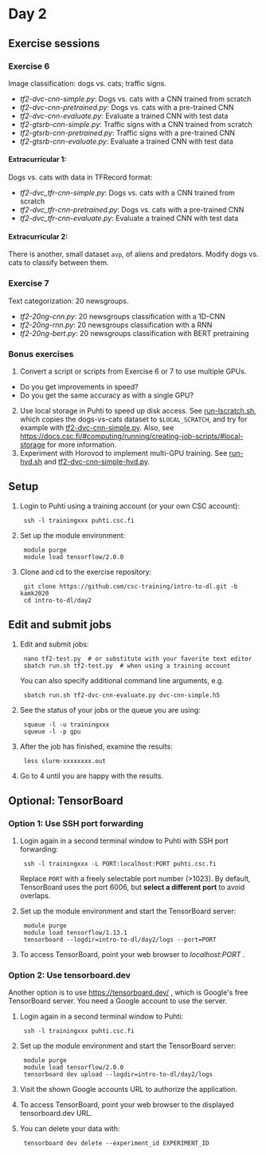 # Day 2

## Exercise sessions

### Exercise 6

Image classification: dogs vs. cats; traffic signs.

* *tf2-dvc-cnn-simple.py*: Dogs vs. cats with a CNN trained from scratch
* *tf2-dvc-cnn-pretrained.py*: Dogs vs. cats with a pre-trained CNN
* *tf2-dvc-cnn-evaluate.py*: Evaluate a trained CNN with test data
* *tf2-gtsrb-cnn-simple.py*: Traffic signs with a CNN trained from scratch
* *tf2-gtsrb-cnn-pretrained.py*: Traffic signs with a pre-trained CNN
* *tf2-gtsrb-cnn-evaluate.py*: Evaluate a trained CNN with test data

#### Extracurricular 1:

Dogs vs. cats with data in TFRecord format: 

* *tf2-dvc_tfr-cnn-simple.py*: Dogs vs. cats with a CNN trained from scratch
* *tf2-dvc_tfr-cnn-pretrained.py*: Dogs vs. cats with a pre-trained CNN
* *tf2-dvc_tfr-cnn-evaluate.py*: Evaluate a trained CNN with test data

#### Extracurricular 2:

There is another, small dataset `avp`, of aliens and predators. Modify dogs vs. cats to classify between them.  

### Exercise 7

Text categorization: 20 newsgroups.

* *tf2-20ng-cnn.py*: 20 newsgroups classification with a 1D-CNN
* *tf2-20ng-rnn.py*: 20 newsgroups classification with a RNN
* *tf2-20ng-bert.py*: 20 newsgroups classification with BERT pretraining

### Bonus exercises

1. Convert a script or scripts from Exercise 6 or 7 to use multiple GPUs.
* Do you get improvements in speed?
* Do you get the same accuracy as with a single GPU?
2. Use local storage in Puhti to speed up disk access.  See [run-lscratch.sh](run-lscratch.sh), which copies the dogs-vs-cats dataset to `$LOCAL_SCRATCH`, and try for example with [tf2-dvc-cnn-simple.py](tf2-dvc-cnn-simple.py).  Also, see https://docs.csc.fi/#computing/running/creating-job-scripts/#local-storage for more information.
3. Experiment with Horovod to implement multi-GPU training. See [run-hvd.sh](run-hvd.sh) and [tf2-dvc-cnn-simple-hvd.py](tf2-dvc-cnn-simple-hvd.py).

## Setup

1. Login to Puhti using a training account (or your own CSC account):

        ssh -l trainingxxx puhti.csc.fi
        
2. Set up the module environment:

        module purge
        module load tensorflow/2.0.0

3. Clone and cd to the exercise repository:

        git clone https://github.com/csc-training/intro-to-dl.git -b kamk2020
        cd intro-to-dl/day2

## Edit and submit jobs

1. Edit and submit jobs:

        nano tf2-test.py  # or substitute with your favorite text editor
        sbatch run.sh tf2-test.py  # when using a training account

   You can also specify additional command line arguments, e.g.

        sbatch run.sh tf2-dvc-cnn-evaluate.py dvc-cnn-simple.h5

2. See the status of your jobs or the queue you are using:

        squeue -l -u trainingxxx
        squeue -l -p gpu

3. After the job has finished, examine the results:

        less slurm-xxxxxxxx.out

7. Go to 4 until you are happy with the results.

## Optional: TensorBoard

### Option 1: Use SSH port forwarding

1. Login again in a second terminal window to Puhti with SSH port forwarding:

        ssh -l trainingxxx -L PORT:localhost:PORT puhti.csc.fi
        
   Replace `PORT` with a freely selectable port number (>1023). By default, TensorBoard uses the port 6006, but **select a different port** to avoid overlaps. 

2. Set up the module environment and start the TensorBoard server:

        module purge
        module load tensorflow/1.13.1
        tensorboard --logdir=intro-to-dl/day2/logs --port=PORT

3. To access TensorBoard, point your web browser to *localhost:PORT* .

### Option 2: Use tensorboard.dev

Another option is to use https://tensorboard.dev/ , which is Google's free TensorBoard server. You need a Google account to use the server.

1. Login again in a second terminal window to Puhti:

        ssh -l trainingxxx puhti.csc.fi
        
2. Set up the module environment and start the TensorBoard server:

        module purge
        module load tensorflow/2.0.0
        tensorboard dev upload --logdir=intro-to-dl/day2/logs

3. Visit the shown Google accounts URL to authorize the application.

4. To access TensorBoard, point your web browser to the displayed tensorboard.dev URL.

5. You can delete your data with:

        tensorboard dev delete --experiment_id EXPERIMENT_ID

